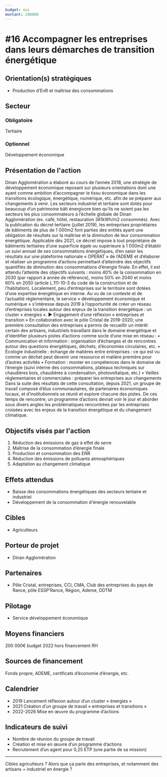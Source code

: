 ```yaml
---
budget: oui
montant: 200000
---
```


# #16 Accompagner les entreprises dans leurs démarches de transition énergétique

## Orientation(s) stratégiques

- Production d’EnR et maîtrise des consommations

## Secteur
### Obligatoire

Tertiaire

### Optionnel

Développement économique

## Présentation de l'action

Dinan Agglomération a élaboré au cours de l’année 2018, une stratégie de développement économique reposant sur plusieurs orientations dont une ayant comme ambition d’accompagner le tissu économique dans les transitions écologique, énergétique, numérique, etc. afin de se préparer aux changements à venir.
Les secteurs industriel et tertiaire sont dotés pour beaucoup d’un patrimoine bâti énergivore bien qu’ils ne soient pas les secteurs les plus consommateurs à l’échelle globale
de Dinan Agglomération (ex. café, hôtel, restauration 381kWh/m2 consommés). Avec la publication du décret tertiaire (juillet 2019), les entreprises propriétaires de
bâtiments de plus de 1 000m2 font parties des entités ayant une obligation de résultats sur la maîtrise et la diminution de leur consommation énergétique. Applicable dès 2021, ce décret impose à tout propriétaire de bâtiments tertiaires d’une superficie égale ou
supérieure à 1 000m2 d’établir un suivi annuel de ses consommations énergétiques, d’en saisir les résultats sur une plateforme nationale « OPERAT » de l’ADEME et d’élaborer et réaliser un programme d’actions permettant d’atteindre des objectifs quantifiés de diminution des consommations d’énergie finale. En effet, il est attendu l’atteinte des objectifs suivants : moins 40% de la consommation en 2030 (par rapport à année de référence), moins 50% en 2040 et moins 60% en 2050 (article L.111-10-3 du code de la construction et de l’habitation).
Localement, peu d’entreprises sur le territoire sont dotées d’une expertise énergétique en interne.
Au vu de ce contexte et de l’actualité réglementaire, le service « développement économique et numérique » s’intéresse depuis 2019 à l’opportunité de créer un réseau d’entreprises locales autour des enjeux de la transition énergétique : un cluster « énergies ».
► Engagement d’une réflexion « entreprises et transition »
En collaboration avec le pôle Cristal de 2019-2020; une première consultation des entreprises a permis de recueillir un intérêt certain des artisans, industriels travaillant dans le domaine énergétique et d’identifier plusieurs pistes d’actions comme socle d’une mise en réseau :
• Communication et information : organisation d’échanges et de rencontres autour des questions énergétiques, déchets, d’économies circulaires, etc.
• Écologie industrielle : échange de matières entre entreprises : ce qui est vu comme un déchet peut devenir une ressource et matière première pour d’autres activités
• Formation : monter en compétences dans le domaine de l’énergie (suivi interne des consommations, plateaux techniques sur chaudières bois, chaudières à condensation, photovoltaïque, etc.)
• Veilles réglementaires et commerciales : préparer les entreprises aux changements
Dans la suite des résultats de cette consultation, depuis 2021, un groupe de travail composé d’élus communautaires, de partenaires économiques locaux, et d’institutionnels se réunit et explore chacune des pistes. De ces temps de rencontre, un programme d’actions devrait voir le jour et aborder sous divers angles les problématiques rencontrées par les entreprises croisées avec les enjeux de la transition énergétique et du changement climatique.

## Objectifs visés par l'action

1. Réduction des émissions de gaz à effet de serre
3. Maîtrise de la consommation d’énergie finale
4. Production et consommation des ENR
7. Réduction des émissions de polluants atmosphériques
9. Adaptation au changement climatique

## Effets attendus

- Baisse des consommations énergétiques des secteurs tertiaire et industriel
- Développement de la consommation d'énergie renouvelable

## Cibles

- Agriculteurs

## Porteur de projet

- Dinan Agglomération

## Partenaires

- Pôle Cristal, entreprises, CCI, CMA, Club des entreprises du pays de Rance, pôle ESSP’Rance, Région, Ademe, DDTM

## Pilotage

- Service développement économique

## Moyens financiers

200 000€ budget 2022 hors financement RH

## Sources de financement

Fonds propre, ADEME, certificats d’économie d’énergie, etc.

## Calendrier

- 2019 Lancement réflexion autour d’un cluster « énergies »
- 2021 Création d’un groupe de travail « entreprises et transitions »
- 2022-2026 Mise en œuvre du programme d’actions

## Indicateurs de suivi

- Nombre de réunion du groupe de travail
- Création et mise en œuvre d’un programme d’actions
- Recrutement d’un agent pour 0,25 ETP (une partie de sa mission)


---
Cibles agriculteurs ? Alors que ça parle des entreprises, et notamment des artisans + industriel en énergie ?
